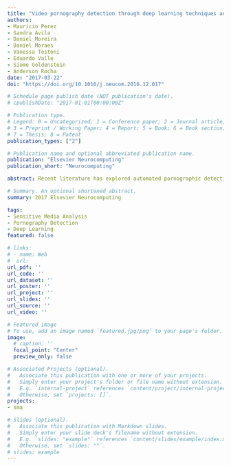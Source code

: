 ```yaml
---
title: "Video pornography detection through deep learning techniques and motion information"
authors:
- Mauricio Perez
- Sandra Avila
- Daniel Moreira
- Daniel Moraes
- Vanessa Testoni
- Eduardo Valle
- Siome Goldenstein
- Anderson Rocha
date: "2017-03-22"
doi: "https://doi.org/10.1016/j.neucom.2016.12.017"

# Schedule page publish date (NOT publication's date).
# cpublishDate: "2017-01-01T00:00:00Z"

# Publication type.
# Legend: 0 = Uncategorized; 1 = Conference paper; 2 = Journal article;
# 3 = Preprint / Working Paper; 4 = Report; 5 = Book; 6 = Book section;
# 7 = Thesis; 8 = Patent
publication_types: ["2"]

# Publication name and optional abbreviated publication name.
publication: "Elsevier Neurocomputing"
publication_short: "Neurocomputing"

abstract: Recent literature has explored automated pornographic detection – a bold move to replace humans in the tedious task of moderating online content. Unfortunately, on scenes with high skin exposure, such as people sunbathing and wrestling, the state of the art can have many false alarms. This paper is based on the premise that incorporating motion information in the models can alleviate the problem of mapping skin exposure to pornographic content, and advances the bar on automated pornography detection with the use of motion information and deep learning architectures. Deep Learning, especially in the form of Convolutional Neural Networks, have striking results on computer vision, but their potential for pornography detection is yet to be fully explored through the use of motion information. We propose novel ways for combining static (picture) and dynamic (motion) information using optical flow and MPEG motion vectors. We show that both methods provide equivalent accuracies, but that MPEG motion vectors allow a more efficient implementation. The best proposed method yields a classification accuracy of 97.9% – an error reduction of 64.4% when compared to the state of the art – on a dataset of 800 challenging test cases. Finally, we present and discuss results on a larger, and more challenging, dataset.

# Summary. An optional shortened abstract.
summary: 2017 Elsevier Neurocomputing

tags:
- Sensitive Media Analysis
- Pornography Detection
- Deep Learning
featured: false

# links:
# - name: Web
#  url: 
url_pdf: ''
url_code: ''
url_dataset: ''
url_poster: ''
url_project: ''
url_slides: ''
url_source: ''
url_video: ''

# Featured image
# To use, add an image named `featured.jpg/png` to your page's folder. 
image:
  # caption: ''
  focal_point: "Center"
  preview_only: false

# Associated Projects (optional).
#   Associate this publication with one or more of your projects.
#   Simply enter your project's folder or file name without extension.
#   E.g. `internal-project` references `content/project/internal-project/index.md`.
#   Otherwise, set `projects: []`.
projects:
- sma

# Slides (optional).
#   Associate this publication with Markdown slides.
#   Simply enter your slide deck's filename without extension.
#   E.g. `slides: "example"` references `content/slides/example/index.md`.
#   Otherwise, set `slides: ""`.
# slides: example
---
```

